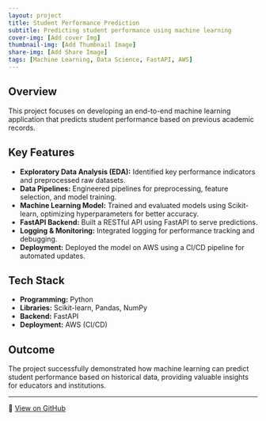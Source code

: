 ```yaml
---
layout: project
title: Student Performance Prediction
subtitle: Predicting student performance using machine learning
cover-img: [Add cover Img]
thumbnail-img: [Add Thumbnail Image]
share-img: [Add Share Image]
tags: [Machine Learning, Data Science, FastAPI, AWS]
---
```


## Overview
This project focuses on developing an end-to-end machine learning application that predicts student performance based on previous academic records.

## Key Features
- **Exploratory Data Analysis (EDA):** Identified key performance indicators and preprocessed raw datasets.
- **Data Pipelines:** Engineered pipelines for preprocessing, feature selection, and model training.
- **Machine Learning Model:** Trained and evaluated models using Scikit-learn, optimizing hyperparameters for better accuracy.
- **FastAPI Backend:** Built a RESTful API using FastAPI to serve predictions.
- **Logging & Monitoring:** Integrated logging for performance tracking and debugging.
- **Deployment:** Deployed the model on AWS using a CI/CD pipeline for automated updates.

## Tech Stack
- **Programming:** Python
- **Libraries:** Scikit-learn, Pandas, NumPy
- **Backend:** FastAPI
- **Deployment:** AWS (CI/CD)

## Outcome
The project successfully demonstrated how machine learning can predict student performance based on historical data, providing valuable insights for educators and institutions.

---
🚀 [View on GitHub](https://github.com/Omarkh98/mlproject)

